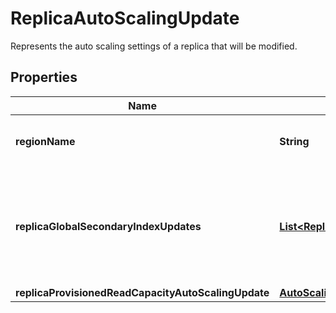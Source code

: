

# ReplicaAutoScalingUpdate

Represents the auto scaling settings of a replica that will be modified.

## Properties

| Name | Type | Description | Notes |
|------------ | ------------- | ------------- | -------------|
|**regionName** | **String** | The Region where the replica exists. |  |
|**replicaGlobalSecondaryIndexUpdates** | [**List&lt;ReplicaGlobalSecondaryIndexAutoScalingUpdate&gt;**](ReplicaGlobalSecondaryIndexAutoScalingUpdate.md) | Represents the auto scaling settings of global secondary indexes that will be modified. |  [optional] |
|**replicaProvisionedReadCapacityAutoScalingUpdate** | [**AutoScalingSettingsUpdate**](AutoScalingSettingsUpdate.md) |  |  [optional] |



